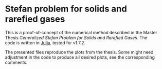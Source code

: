 # Stefan problem for solids and rarefied gases

This is a proof-of-concept of the numerical method described in the Master Thesis *Generalized Stefan Problem for Solids and Rarefied Gases*.
The code is written in [Julia](https://julialang.org/), tested for v1.7.2.

The presented files reproduce the plots from the thesis. Some might need adjustment in the code to produce all desired plots, see the corresponding comments.
